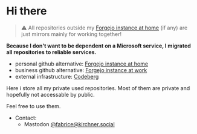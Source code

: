 # Hi there

> :warning: All repositories outside my [Forgejo instance at home](https://git.zyria.de/) (if any) are just mirrors mainly for working together!

**Because I don't want to be dependent on a Microsoft service, I migrated all repositories to reliable services.**

- personal github alternative: [Forgejo instance at home](https://www.zyria.de/git/)
- business github alternative: [Forgejo instance at work](https://www.casa-due-pur.de/git/)
- external infrastructure: [Codeberg](https://codeberg.org/ricariel)

Here i store all my private used repositories. Most of them are private and
hopefully not accessable by public.

Feel free to use them.

- Contact:
  - Mastodon <a href="https://kirchner.social/@fabrice" aria-label="Mastodon" rel="me" target="_blank">@fabrice@kirchner.social</a>

